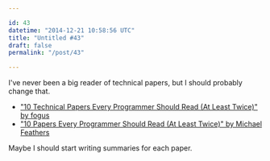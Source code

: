 ```yaml
---

id: 43
datetime: "2014-12-21 10:58:56 UTC"
title: "Untitled #43"
draft: false
permalink: "/post/43"

---
```


I've never been a big reader of technical papers, but I should probably change that.

 * ["10 Technical Papers Every Programmer Should Read (At Least Twice)" by fogus](https://blog.fogus.me/2011/09/08/10-technical-papers-every-programmer-should-read-at-least-twice/)
 * ["10 Papers Every Programmer Should Read (At Least Twice)" by Michael Feathers](http://web.archive.org/web/20121024173845/http://blog.objectmentor.com/articles/2009/02/26/10-papers-every-programmer-should-read-at-least-twice)

Maybe I should start writing summaries for each paper.

